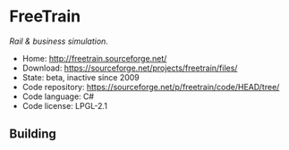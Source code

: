 # FreeTrain

_Rail & business simulation._

- Home: http://freetrain.sourceforge.net/
- Download: https://sourceforge.net/projects/freetrain/files/
- State: beta, inactive since 2009
- Code repository: https://sourceforge.net/p/freetrain/code/HEAD/tree/
- Code language: C#
- Code license: LPGL-2.1

## Building

